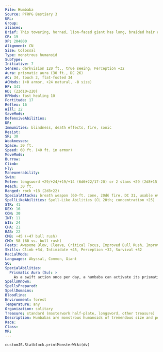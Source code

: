 ```yaml
---
File: Humbaba
Source: PFRPG Bestiary 3
URL: 
Group: 
aliases: 
Brief: This towering, horned, lion-faced giant has long, braided hair and is outfitted in various pieces of plate armor.
CR: 19
XP: 204800
Alignment: CN
Size: Colossal
Type: monstrous humanoid
SubType: 
Initiative: 7
Senses: darkvision 120 ft., true seeing; Perception +32
Aura: prismatic aura (30 ft., DC 26)
AC: 34, touch 2, flat-footed 34
ACMods: (+8 armor, +24 natural, -8 size)
HP: 341
HD: (22d10+220)
HPMods: fast healing 10
Fortitude: 17
Reflex: 16
Will: 22
SaveMods: 
DefensiveAbilities: 
DR: 
Immunities: blindness, death effects, fire, sonic
Resist: 
SR: 30
Weaknesses: 
Space: 30 ft.
Speed: 60 ft. (40 ft. in armor)
MoveMods: 
Burrow: 
Climb: 
Fly: 
Maneuverability: 
Swim: 
Melee: longsword +29/+24/+19/+14 (6d6+22/17-20) or 2 slams +29 (2d8+15)
Reach: 30 ft.
Ranged: rock +18 (2d8+22)
SpecialAttacks: breath weapon (60-ft. cone, 20d6 fire, DC 31, usable every 1d4 rounds), rock throwing (180 ft.)
SpellLikeAbilities: Spell-Like Abilities (CL 20th; concentration +25)  Constant-true seeing   3/day-greater shout (DC 23)   1/day-destruction (DC 22), earthquake (DC 23), power word stun
STR: 41
DEX: 16
CON: 30
INT: 11
WIS: 24
CHA: 21
BAB: 22
CMB: +45 (+47 bull rush)
CMD: 58 (60 vs. bull rush)
Feats: Awesome Blow, Cleave, Critical Focus, Improved Bull Rush, Improved Critical (longsword), Improved Initiative, Intimidating Prowess, Iron Will, Power Attack, Staggering Critical, Vital Strike
Skills: Climb +34, Intimidate +45, Perception +32, Survival +32
RacialMods: 
Languages: Abyssal, Common, Giant
SQ: 
SpecialAbilities:
  Prismatic Aura (Su): >
    As a swift action once per day, a humbaba can activate its prismatic aura. Doing so causes brilliant light to radiate from the humbaba to a radius of 30 feet. Each round at the start of the humbaba's turn, roll 1d8 and consult the table of prismatic spray effects on page 325 of the Core Rulebook to determine the color and effect of the light (reroll results of 8). If a creature begins its turn in the prismatic aura's area, it must make the appropriate saving throw (DC 26) against that effect. Once activated, a humbaba's prismatic aura lasts for 7 rounds. The save DC is Charisma-based.
SpellsKnown: 
SpellsPrepared: 
SpellDomains: 
Bloodline: 
Environment: forest
Temperature: any
Organization: solitary
Treasure: standard (masterwork half-plate, longsword, other treasure)
Description: Humbabas are monstrous humanoids of tremendous size and power that prowl the forgotten places of the world. Although a humbaba has the body of a powerful, muscular human, its face is a twisted mockery that seems more leonine than human. They often braid portions of their manes or otherwise decorate them with skulls and weapons, and prefer to wear half-plate armor and fight with longswords.  The first humbabas were once the favored minions of the demon lord Pazuzu. In those days, humbabas had magnificent birdlike wings. But when the mightiest of the humbabas dared to attack Pazuzu in an ill-conceived attempt to claim the demon lord's throne, Pazuzu punished the entire humbaba race by stripping them of their wings and casting them into the Material Plane. There they now dwell, forever denied the skies and cursed to live lonely lives, incapable of forming even the barest of friendships or alliances with others of their kind.
Race: 
Class: 
MR: 
---
```

```dataviewjs
customJS.Statblock.printMonsterWiki(dv)
```
